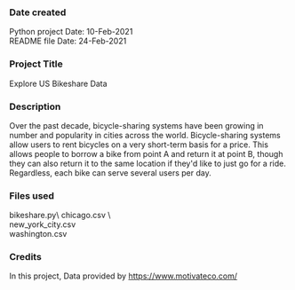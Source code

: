 

### Date created
Python project Date: 10-Feb-2021 \
README file Date: 24-Feb-2021

### Project Title
Explore US Bikeshare Data

### Description
Over the past decade, bicycle-sharing systems have been growing in number and popularity in cities across the world. Bicycle-sharing systems allow users to rent bicycles on a very short-term basis for a price. This allows people to borrow a bike from point A and return it at point B, though they can also return it to the same location if they'd like to just go for a ride. Regardless, each bike can serve several users per day.

### Files used
bikeshare.py\ 
chicago.csv \  
new_york_city.csv \
washington.csv 

### Credits
In this project, Data provided by
https://www.motivateco.com/
